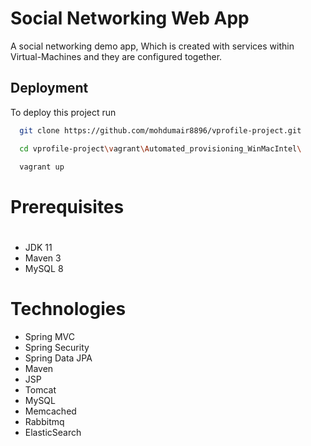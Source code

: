 # Social Networking Web App

A social networking demo app, Which is created with services within Virtual-Machines and they are configured together.

## Deployment

To deploy this project run

```bash
  git clone https://github.com/mohdumair8896/vprofile-project.git
```

```bash
  cd vprofile-project\vagrant\Automated_provisioning_WinMacIntel\ 
```

```bash
  vagrant up
```

# Prerequisites
#
- JDK 11 
- Maven 3 
- MySQL 8

# Technologies 
- Spring MVC
- Spring Security
- Spring Data JPA
- Maven
- JSP
- Tomcat
- MySQL
- Memcached
- Rabbitmq
- ElasticSearch


